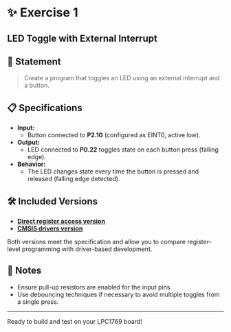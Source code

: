 # ✨ Exercise 1
## LED Toggle with External Interrupt

## 📝 Statement

> Create a program that toggles an LED using an external interrupt and a button.

## 📋 Specifications

- **Input:**
  - Button connected to **P2.10** (configured as EINT0, active low).
- **Output:**
  - LED connected to **P0.22** toggles state on each button press (falling edge).
- **Behavior:**
  - The LED changes state every time the button is pressed and released (falling edge detected).

## 🛠️ Included Versions

- [**Direct register access version**](LPC1769_registers.c)
- [**CMSIS drivers version**](LPC1769_CMSIS_drivers.c)

Both versions meet the specification and allow you to compare register-level programming with driver-based development.

## 🚦 Notes

- Ensure pull-up resistors are enabled for the input pins.
- Use debouncing techniques if necessary to avoid multiple toggles from a single press.

---

Ready to build and test on your LPC1769 board!

